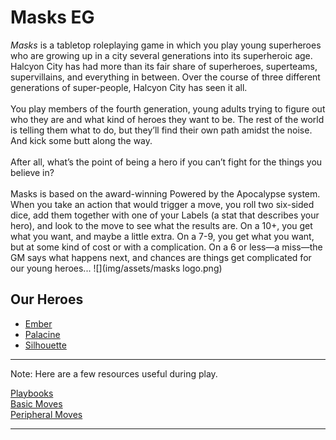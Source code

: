 Masks EG
=======

*Masks* is a tabletop roleplaying game in which you play young superheroes who are growing up in a city several generations into its superheroic age. Halcyon City has had more than its fair share of superheroes, superteams, supervillains, and everything in between. Over the course of three different generations of super-people, Halcyon City has seen it all. <br><Br>You play members of the fourth generation, young adults trying to figure out who they are and what kind of heroes they want to be. The rest of the world is telling them what to do, but they’ll find their own path amidst the noise. And kick some butt along the way. <Br><Br>After all, what’s the point of being a hero if you can’t fight for the things you believe in? <Br><Br>Masks is based on the award-winning Powered by the Apocalypse system. When you take an action that would trigger a move, you roll two six-sided dice, add them together with one of your Labels (a stat that describes your hero), and look to the move to see what the results are. On a 10+, you get what you want, and maybe a little extra. On a 7-9, you get what you want, but at some kind of cost or with a complication. On a 6 or less—a miss—the GM says what happens next, and chances are things get complicated for our young heroes...
![](img/assets/masks logo.png)

Our Heroes
----------

  * [Ember](ember.md)
  * [Palacine](palacine.md)
  * [Silhouette](silhouette.md)

------

Note: Here are a few resources useful during play.

[Playbooks](Masks-Playbooks-no-pix.pdf)  
[Basic Moves](img/basic_moves.png)  
[Peripheral Moves](img/peripheral_moves.png)  

-----
